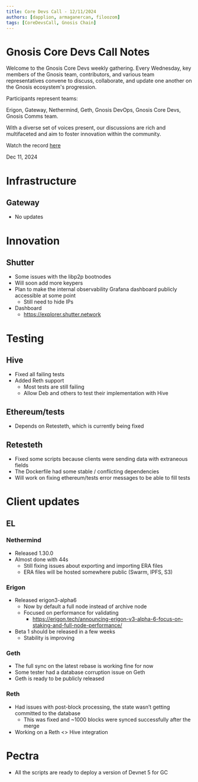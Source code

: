 ```yaml
---
title: Core Devs Call - 12/11/2024
authors: [dapplion, armaganercan, filoozom]
tags: [CoreDevsCall, Gnosis Chain]
---
```


# Gnosis Core Devs Call Notes

Welcome to the Gnosis Core Devs weekly gathering. Every Wednesday, key members of the Gnosis team, contributors, and various team representatives convene to discuss, collaborate, and update one another on the Gnosis ecosystem's progression.

Participants represent teams:

Erigon, Gateway, Nethermind, Geth, Gnosis DevOps, Gnosis Core Devs, Gnosis Comms team.

With a diverse set of voices present, our discussions are rich and multifaceted and aim to foster innovation within the community.

Watch the record [here](https://youtu.be/QCvY1U05Hio)

Dec 11, 2024

# Infrastructure
## Gateway
* No updates

# Innovation
## Shutter
 * Some issues with the libp2p bootnodes
 * Will soon add more keypers
 * Plan to make the internal observability Grafana dashboard publicly accessible at some point
    * Still need to hide IPs
 * Dashboard
    * https://explorer.shutter.network


# Testing
## Hive
 * Fixed all failing tests
 * Added Reth support
   * Most tests are still failing
   * Allow Deb and others to test their implementation with Hive

## Ethereum/tests
* Depends on Retesteth, which is currently being fixed

## Retesteth
* Fixed some scripts because clients were sending data with extraneous fields
* The Dockerfile had some stable / conflicting dependencies
* Will work on fixing ethereum/tests error messages to be able to fill tests


# Client updates
## EL
### Nethermind
* Released 1.30.0
* Almost done with 44s
    * Still fixing issues about exporting and importing ERA files
    * ERA files will be hosted somewhere public (Swarm, IPFS, S3)

### Erigon
* Released erigon3-alpha6
    * Now by default a full node instead of archive node
    * Focused on performance for validating
        * https://erigon.tech/announcing-erigon-v3-alpha-6-focus-on-staking-and-full-node-performance/
* Beta 1 should be released in a few weeks
    * Stability is improving


### Geth
* The full sync on the latest rebase is working fine for now
* Some tester had a database corruption issue on Geth
* Geth is ready to be publicly released


### Reth
* Had issues with post-block processing, the state wasn’t getting committed to the database
    * This was fixed and ~1000 blocks were synced successfully after the merge
* Working on a Reth <> Hive integration



# Pectra
* All the scripts are ready to deploy a version of Devnet 5 for GC

